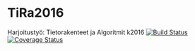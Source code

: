 # TiRa2016
Harjoitustyö: Tietorakenteet ja Algoritmit k2016
[![Build Status](https://travis-ci.org/Kobrasadetin/TiRa2016.svg?branch=master)](https://travis-ci.org/Kobrasadetin/TiRa2016)
[![Coverage Status](https://coveralls.io/repos/github/Kobrasadetin/TiRa2016/badge.svg?branch=master)](https://coveralls.io/github/Kobrasadetin/TiRa2016?branch=master)